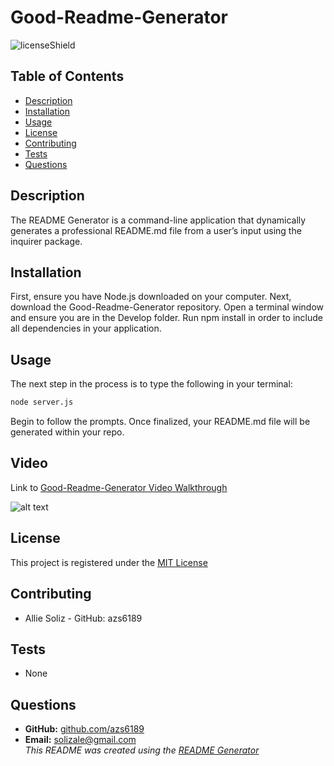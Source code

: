 # Good-Readme-Generator

![licenseShield](https://img.shields.io/badge/license-MIT-yellow)

## Table of Contents

- [Description](#description)
- [Installation](#installation)
- [Usage](#usage)
- [License](#license)
- [Contributing](#contributing)
- [Tests](#tests)
- [Questions](#questions)

## Description

The README Generator is a command-line application that dynamically generates a professional README.md file from a user’s input using the inquirer package.

## Installation

First, ensure you have Node.js downloaded on your computer. Next, download the Good-Readme-Generator repository. Open a terminal window and ensure you are in the Develop folder. Run npm install in order to include all dependencies in your application.

## Usage

The next step in the process is to type the following in your terminal:

```bash
node server.js
```

Begin to follow the prompts. Once finalized, your README.md file will be generated within your repo.

## Video

Link to [Good-Readme-Generator Video Walkthrough](https://drive.google.com/file/d/1WNiwciQzrEhzqrhNfmEhhf8wspItfrZY/view?usp=sharing)

![alt text](./assets/Good-Readme-Generator-Image)

## License

This project is registered under the [MIT License](/LICENSE)

## Contributing

- Allie Soliz - GitHub: azs6189

## Tests

- None

## Questions

- **GitHub:** [github.com/azs6189](https://github.com/azs6189)
- **Email:** [solizale@gmail.com](mailto:solizale@gmail.com)  
  _This README was created using the [README Generator](https://github.com/azs6189/Good-Readme-Generator)_
